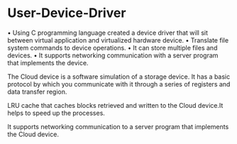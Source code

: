 # User-Device-Driver

• Using C programming language created a device driver that will sit between virtual application and virtualized hardware device.
• Translate file system commands to device operations. • It can store multiple files and devices. 
• It supports networking communication with a server program that implements the device.

The Cloud device is a software simulation of a storage device. It has a basic protocol by which you communicate with it through a series of registers and data transfer region.

 LRU cache that caches blocks retrieved and written to the Cloud device.It helps to speed up the processes.
 
 It supports networking communication to a server program that implements the Cloud device.
